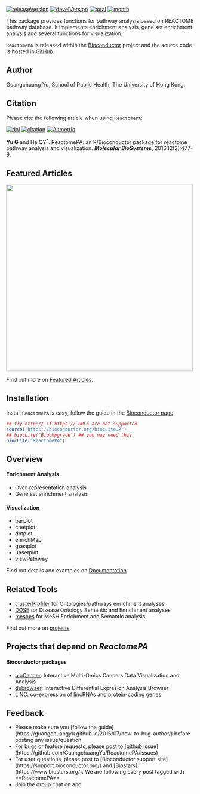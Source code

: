 <!-- AddToAny BEGIN -->
<div class="a2a_kit a2a_kit_size_32 a2a_default_style">
<a class="a2a_dd" href="//www.addtoany.com/share"></a>
<a class="a2a_button_facebook"></a>
<a class="a2a_button_twitter"></a>
<a class="a2a_button_google_plus"></a>
<a class="a2a_button_pinterest"></a>
<a class="a2a_button_reddit"></a>
<a class="a2a_button_sina_weibo"></a>
<a class="a2a_button_wechat"></a>
<a class="a2a_button_douban"></a>
</div>
<script async src="//static.addtoany.com/menu/page.js"></script>
<!-- AddToAny END -->

<link rel="stylesheet" href="https://guangchuangyu.github.io/css/font-awesome.min.css">

[![releaseVersion](https://img.shields.io/badge/release%20version-1.18.0-blue.svg?style=flat)](https://bioconductor.org/packages/ReactomePA)
[![develVersion](https://img.shields.io/badge/devel%20version-1.19.1-blue.svg?style=flat)](https://github.com/GuangchuangYu/ReactomePA)
[![total](https://img.shields.io/badge/downloads-24252/total-blue.svg?style=flat)](https://bioconductor.org/packages/stats/bioc/ReactomePA)
[![month](https://img.shields.io/badge/downloads-999/month-blue.svg?style=flat)](https://bioconductor.org/packages/stats/bioc/ReactomePA)

This package provides functions for pathway analysis based on REACTOME pathway database. It implements enrichment analysis, gene set enrichment analysis and several functions for visualization.

`ReactomePA` is released within the [Bioconductor](https://bioconductor.org/packages/ReactomePA) project and the source code is hosted in <a href="https://github.com/GuangchuangYu/ReactomePA"><i class="fa fa-github fa-lg"></i> GitHub</a>.


## <i class="fa fa-user"></i> Author

Guangchuang Yu, School of Public Health, The University of Hong Kong.

## <i class="fa fa-book"></i> Citation

Please cite the following article when using `ReactomePA`:

[![doi](https://img.shields.io/badge/doi-10.1039/c5mb00663e-blue.svg?style=flat)](http://dx.doi.org/10.1039/c5mb00663e)
[![citation](https://img.shields.io/badge/cited%20by-12-blue.svg?style=flat)](https://scholar.google.com.hk/scholar?oi=bibs&hl=en&cites=3311691878690959578)
[![Altmetric](https://img.shields.io/badge/Altmetric-15-blue.svg?style=flat)](https://www.altmetric.com/details/4796667)

__Yu G__ and He QY<sup>*</sup>. ReactomePA: an R/Bioconductor package for reactome pathway analysis and visualization. __*Molecular BioSystems*__, 2016,12(2):477-9.

## <i class="fa fa-pencil"></i> Featured Articles

<img src="https://guangchuangyu.github.io/featured_img/ReactomePA/pnas_F4.large.jpg" width="500">

<i class="fa fa-hand-o-right"></i> Find out more on <i class="fa fa-pencil"></i> [Featured Articles](https://guangchuangyu.github.io/ReactomePA/featuredArticles/).


## <i class="fa fa-download"></i> Installation

Install `ReactomePA` is easy, follow the guide in the [Bioconductor page](https://bioconductor.org/packages/ReactomePA/):

```r
## try http:// if https:// URLs are not supported
source("https://bioconductor.org/biocLite.R")
## biocLite("BiocUpgrade") ## you may need this
biocLite("ReactomePA")
```

## <i class="fa fa-cogs"></i> Overview

#### <i class="fa fa-angle-double-right"></i> Enrichment Analysis

+ Over-representation analysis
+ Gene set enrichment analysis

#### <i class="fa fa-angle-double-right"></i> Visualization

+ barplot
+ cnetplot
+ dotplot
+ enrichMap
+ gseaplot
+ upsetplot
+ viewPathway


<i class="fa fa-hand-o-right"></i> Find out details and examples on <i class="fa fa-book"></i> [Documentation](https://guangchuangyu.github.io/ReactomePA/documentation/).

## <i class="fa fa-wrench"></i> Related Tools

<ul class="fa-ul">
	<li><i class="fa-li fa fa-angle-double-right"></i><a href="https://guangchuangyu.github.io/clusterProfiler">clusterProfiler</a> for Ontologies/pathways enrichment analyses</li>
	<li><i class="fa-li fa fa-angle-double-right"></i><a href="https://guangchuangyu.github.io/DOSE">DOSE</a> for Disease Ontology Semantic and Enrichment analyses</li>
	<li><i class="fa-li fa fa-angle-double-right"></i><a href="https://guangchuangyu.github.io/meshes">meshes</a> for MeSH Enrichment and Semantic analysis</li>
</ul>

<i class="fa fa-hand-o-right"></i> Find out more on [projects](https://guangchuangyu.github.io/#projects).


## <i class="fa fa-code-fork"></i> Projects that depend on _ReactomePA_


#### <i class="fa fa-angle-double-right"></i> Bioconductor packages
+ [bioCancer](https://www.bioconductor.org/packages/bioCancer): Interactive Multi-Omics Cancers Data Visualization and Analysis
+ [debrowser](https://www.bioconductor.org/packages/debrowser): Interactive Differential Expresion Analysis Browser
+ [LINC](https://www.bioconductor.org/packages/LINC): co-expression of lincRNAs and protein-coding genes


## <i class="fa fa-comment"></i> Feedback
<ul class="fa-ul">
	<li><i class="fa-li fa fa-hand-o-right"></i> Please make sure you [follow the guide](https://guangchuangyu.github.io/2016/07/how-to-bug-author/) before posting any issue/question</li>
	<li><i class="fa-li fa fa-bug"></i> For bugs or feature requests, please post to <i class="fa fa-github-alt"></i> [github issue](https://github.com/GuangchuangYu/ReactomePA/issues)</li>
	<li><i class="fa-li fa fa-question"></i>  For user questions, please post to [Bioconductor support site](https://support.bioconductor.org/) and [Biostars](https://www.biostars.org/). We are following every post tagged with **ReactomePA**</li>
	<li><i class="fa-li fa fa-commenting"></i> Join the group chat on <a href="https://twitter.com/hashtag/ReactomePA"><i class="fa fa-twitter fa-lg"></i></a> and <a href="http://huati.weibo.com/k/ReactomePA"><i class="fa fa-weibo fa-lg"></i></a></li>
</ul>


<!--
<div id="disqus_thread"></div>
<script type="text/javascript">

(function() {
    // Don't ever inject Disqus on localhost--it creates unwanted
    // discussions from 'localhost:1313' on your Disqus account...
    // if (window.location.hostname == "localhost")
    //     return;

    var dsq = document.createElement('script'); dsq.type = 'text/javascript'; dsq.async = true;
    var disqus_shortname = 'gcyu';
    dsq.src = '//' + disqus_shortname + '.disqus.com/embed.js';
    (document.getElementsByTagName('head')[0] || document.getElementsByTagName('body')[0]).appendChild(dsq);
})();
</script>
<noscript>Please enable JavaScript to view the <a href="http://disqus.com/?ref_noscript">comments powered by Disqus.</a></noscript>
<a href="http://disqus.com/" class="dsq-brlink">comments powered by <span class="logo-disqus">Disqus</span></a>

-->
